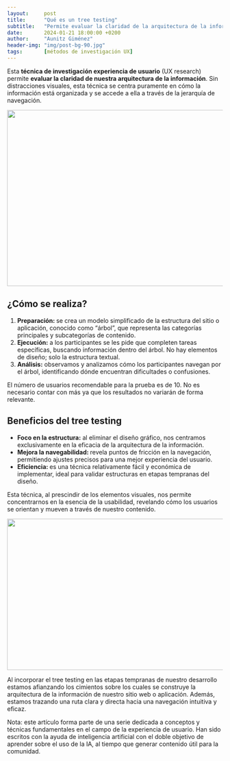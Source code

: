 ```yaml
---
layout:     post
title:      "Qué es un tree testing"
subtitle:   "Permite evaluar la claridad de la arquitectura de la información"
date:       2024-01-21 18:00:00 +0200
author:     "Aunitz Giménez"
header-img: "img/post-bg-90.jpg"
tags:       [métodos de investigación UX]
---
```


<p>Esta <strong>técnica de investigación experiencia de usuario</strong> (UX research) permite <strong>evaluar la claridad de nuestra arquitectura de la información</strong>. Sin distracciones visuales, esta técnica se centra puramente en cómo la información está organizada y se accede a ella a través de la jerarquía de navegación.</p>

<p><img src="{{ site.baseurl }}/img/que-es-un-tree-testing-01.jpg" loading="lazy" alt="" width="720" height="411"></p>

<h2>¿Cómo se realiza?</h2>

<ol>
	<li><strong>Preparación: </strong>se crea un modelo simplificado de la estructura del sitio o aplicación, conocido como “árbol”, que representa las categorías principales y subcategorías de contenido.</li>
	<li><strong>Ejecución:</strong> a los participantes se les pide que completen tareas específicas, buscando información dentro del árbol. No hay elementos de diseño; solo la estructura textual.</li>
	<li><strong>Análisis:</strong> observamos y analizamos cómo los participantes navegan por el árbol, identificando dónde encuentran dificultades o confusiones.</li>
</ol>

<p>El número de usuarios recomendable para la prueba es de 10. No es necesario contar con más ya que los resultados no variarán de forma relevante.</p>

<h2>Beneficios del tree testing</h2>

<ul>
	<li><strong>Foco en la estructura:</strong> al eliminar el diseño gráfico, nos centramos exclusivamente en la eficacia de la arquitectura de la información.</li>
	<li><strong>Mejora la navegabilidad: </strong>revela puntos de fricción en la navegación, permitiendo ajustes precisos para una mejor experiencia del usuario.</li>
	<li><strong>Eficiencia: </strong>es una técnica relativamente fácil y económica de implementar, ideal para validar estructuras en etapas tempranas del diseño.</li>
</ul>

<p>Esta técnica, al prescindir de los elementos visuales, nos permite concentrarnos en la esencia de la usabilidad, revelando cómo los usuarios se orientan y mueven a través de nuestro contenido.</p>

<p><img src="{{ site.baseurl }}/img/que-es-un-tree-testing-02.jpg" loading="lazy" alt="" width="720" height="353"></p>

<p>Al incorporar el tree testing en las etapas tempranas de nuestro desarrollo estamos afianzando los cimientos sobre los cuales se construye la arquitectura de la información de nuestro sitio web o aplicación. Además, estamos trazando una ruta clara y directa hacia una navegación intuitiva y eficaz.</p>

<p class="small">Nota: este artículo forma parte de una serie dedicada a conceptos y técnicas fundamentales en el campo de la experiencia de usuario. Han sido escritos con la ayuda de inteligencia artificial con el doble objetivo de aprender sobre el uso de la IA, al tiempo que generar contenido útil para la comunidad.</p>